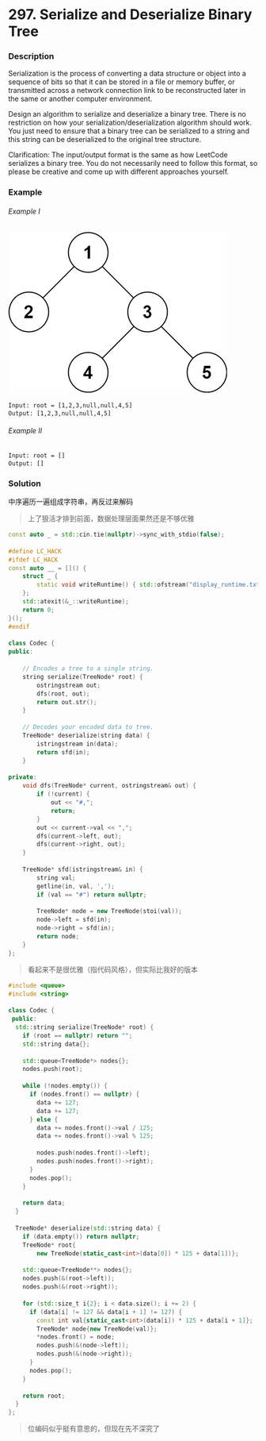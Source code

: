 # 297. Serialize and Deserialize Binary Tree

### Description

Serialization is the process of converting a data structure or object into a sequence of bits so that it can be stored in a file or memory buffer, or transmitted across a network connection link to be reconstructed later in the same or another computer environment.

Design an algorithm to serialize and deserialize a binary tree. There is no restriction on how your serialization/deserialization algorithm should work. You just need to ensure that a binary tree can be serialized to a string and this string can be deserialized to the original tree structure.

Clarification: The input/output format is the same as how LeetCode serializes a binary tree. You do not necessarily need to follow this format, so please be creative and come up with different approaches yourself.

### Example 

###### Example I

![](./serdeser.jpg)

```
Input: root = [1,2,3,null,null,4,5]
Output: [1,2,3,null,null,4,5]
```

###### Example II

```
Input: root = []
Output: []
```

### Solution

中序遍历一遍组成字符串，再反过来解码

> 上了狠活才排到前面，数据处理层面果然还是不够优雅

```c++
const auto _ = std::cin.tie(nullptr)->sync_with_stdio(false);

#define LC_HACK
#ifdef LC_HACK
const auto __ = []() {
    struct _ {
        static void writeRuntime() { std::ofstream("display_runtime.txt") << 0 << '\n'; }
    };
    std::atexit(&_::writeRuntime);
    return 0;
}();
#endif

class Codec {
public:

    // Encodes a tree to a single string.
    string serialize(TreeNode* root) {
        ostringstream out;
        dfs(root, out);
        return out.str();
    }

    // Decodes your encoded data to tree.
    TreeNode* deserialize(string data) {
        istringstream in(data);
        return sfd(in);
    }

private:
    void dfs(TreeNode* current, ostringstream& out) {
        if (!current) {
            out << "#,";
            return;
        }
        out << current->val << ",";
        dfs(current->left, out);
        dfs(current->right, out);
    }

    TreeNode* sfd(istringstream& in) {
        string val;
        getline(in, val, ',');
        if (val == "#") return nullptr;

        TreeNode* node = new TreeNode(stoi(val));
        node->left = sfd(in);
        node->right = sfd(in);
        return node;
    }
};
```

> 看起来不是很优雅（指代码风格），但实际比我好的版本

```c++
#include <queue>
#include <string>

class Codec {
 public:
  std::string serialize(TreeNode* root) {
    if (root == nullptr) return "";
    std::string data{};

    std::queue<TreeNode*> nodes{};
    nodes.push(root);

    while (!nodes.empty()) {
      if (nodes.front() == nullptr) {
        data += 127;
        data += 127;
      } else {
        data += nodes.front()->val / 125;
        data += nodes.front()->val % 125;

        nodes.push(nodes.front()->left);
        nodes.push(nodes.front()->right);
      }
      nodes.pop();
    }

    return data;
  }

  TreeNode* deserialize(std::string data) {
    if (data.empty()) return nullptr;
    TreeNode* root{
        new TreeNode(static_cast<int>(data[0]) * 125 + data[1])};

    std::queue<TreeNode**> nodes{};
    nodes.push(&(root->left));
    nodes.push(&(root->right));

    for (std::size_t i{2}; i < data.size(); i += 2) {
      if (data[i] != 127 && data[i + 1] != 127) {
        const int val{static_cast<int>(data[i]) * 125 + data[i + 1]};
        TreeNode* node{new TreeNode(val)};
        *nodes.front() = node;
        nodes.push(&(node->left));
        nodes.push(&(node->right));
      }
      nodes.pop();
    }

    return root;
  }
};
```

> 位编码似乎挺有意思的，但现在先不深究了
